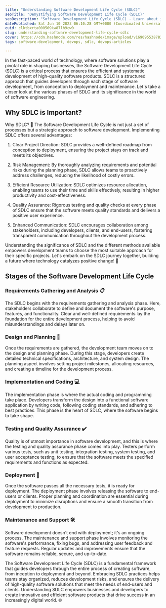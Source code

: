 ```yaml
---
title: "Understanding Software Development Life Cycle (SDLC)"
seoTitle: "Demystifying Software Development Life Cycle (SDLC)"
seoDescription: "Software Development Life Cycle (SDLC) - Learn about its phases, benefits, and different models in this comprehensive guide."
datePublished: Sat Jun 10 2023 06:10:28 GMT+0000 (Coordinated Universal Time)
cuid: clktbxrta000509kw87lh9cw0
slug: understanding-software-development-life-cycle-sdlc
cover: https://cdn.hashnode.com/res/hashnode/image/upload/v1690955387839/f4bc03ae-74e4-44d0-ab19-e943bf02156c.png
tags: software-development, devops, sdlc, devops-articles

---
```


In the fast-paced world of technology, where software solutions play a pivotal role in shaping businesses, the Software Development Life Cycle (SDLC) is a critical process that ensures the efficient and systematic development of high-quality software products. SDLC is a structured approach that guides developers through each stage of software development, from conception to deployment and maintenance. Let's take a closer look at the various phases of SDLC and its significance in the world of software engineering.

## Why SDLC is Important?

Why SDLC? 🤔 The Software Development Life Cycle is not just a set of processes but a strategic approach to software development. Implementing SDLC offers several advantages:

1. Clear Project Direction: SDLC provides a well-defined roadmap from conception to deployment, ensuring the project stays on track and meets its objectives.
    
2. Risk Management: By thoroughly analyzing requirements and potential risks during the planning phase, SDLC allows teams to proactively address challenges, reducing the likelihood of costly errors.
    
3. Efficient Resource Utilization: SDLC optimizes resource allocation, enabling teams to use their time and skills effectively, resulting in higher productivity and cost-effectiveness.
    
4. Quality Assurance: Rigorous testing and quality checks at every phase of SDLC ensure that the software meets quality standards and delivers a positive user experience.
    
5. Enhanced Communication: SDLC encourages collaboration among stakeholders, including developers, clients, and end-users, fostering transparent communication throughout the development process.
    

Understanding the significance of SDLC and the different methods available empowers development teams to choose the most suitable approach for their specific projects. Let's embark on the SDLC journey together, building a future where technology catalyzes positive change! 🚀

## Stages of the Software Development Life Cycle

### Requirements Gathering and Analysis 📋

The SDLC begins with the requirements gathering and analysis phase. Here, stakeholders collaborate to define and document the software's purpose, features, and functionality. Clear and well-defined requirements lay the foundation for the entire development process, helping to avoid misunderstandings and delays later on.

### Design and Planning 📐

Once the requirements are gathered, the development team moves on to the design and planning phase. During this stage, developers create detailed technical specifications, architecture, and system design. The planning aspect involves setting project milestones, allocating resources, and creating a timeline for the development process.

### Implementation and Coding 💻

The implementation phase is where the actual coding and programming take place. Developers transform the design into a functional software application by writing code, following coding standards, and adhering to best practices. This phase is the heart of SDLC, where the software begins to take shape.

### Testing and Quality Assurance ✔️

Quality is of utmost importance in software development, and this is where the testing and quality assurance phase comes into play. Testers perform various tests, such as unit testing, integration testing, system testing, and user acceptance testing, to ensure that the software meets the specified requirements and functions as expected.

### Deployment 🚀

Once the software passes all the necessary tests, it is ready for deployment. The deployment phase involves releasing the software to end-users or clients. Proper planning and coordination are essential during deployment to minimize disruptions and ensure a smooth transition from development to production.

### Maintenance and Support 🛠️

Software development doesn't end with deployment; it's an ongoing process. The maintenance and support phase involves monitoring the software's performance, fixing bugs, and addressing user feedback and feature requests. Regular updates and improvements ensure that the software remains reliable, secure, and up-to-date.

The Software Development Life Cycle (SDLC) is a fundamental framework that guides developers through the entire process of creating software, from inception to deployment and beyond. Embracing SDLC practices helps teams stay organized, reduces development risks, and ensures the delivery of high-quality software solutions that meet the needs of end-users and clients. Understanding SDLC empowers businesses and developers to create innovative and efficient software products that drive success in an increasingly digital world. 🌐
